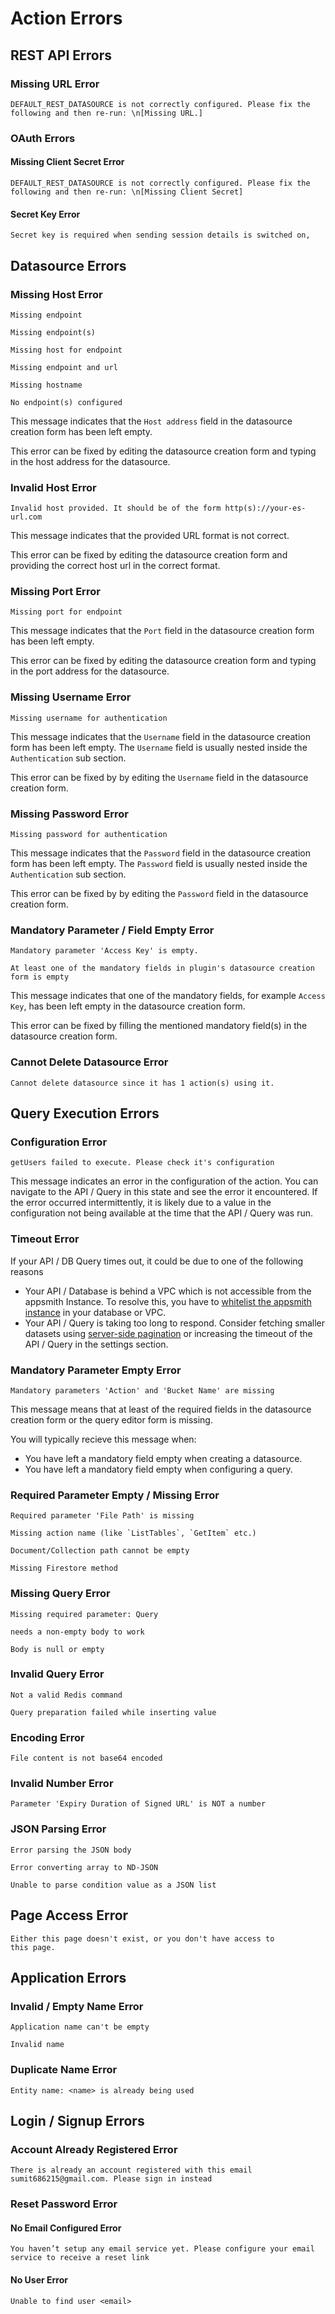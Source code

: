 # Action Errors

## REST API Errors

### Missing URL Error

```
DEFAULT_REST_DATASOURCE is not correctly configured. Please fix the following and then re-run: \n[Missing URL.]
```

### OAuth Errors

#### Missing Client Secret Error

``` 
DEFAULT_REST_DATASOURCE is not correctly configured. Please fix the following and then re-run: \n[Missing Client Secret]
```

#### Secret Key Error

``` 
Secret key is required when sending session details is switched on,
```


## Datasource Errors

### Missing Host Error

```
Missing endpoint
```

```
Missing endpoint(s)
```

```
Missing host for endpoint
```


```
Missing endpoint and url
```

```
Missing hostname
```

``` 
No endpoint(s) configured
```

This message indicates that the `Host address` field in the datasource creation form has been left empty. 

This error can be fixed by editing the datasource creation form and typing in the host address for the datasource. 

### Invalid Host Error

``` 
Invalid host provided. It should be of the form http(s)://your-es-url.com
```

This message indicates that the provided URL format is not correct. 

This error can be fixed by editing the datasource creation form and providing the correct host url in the correct 
format. 

### Missing Port Error

```
Missing port for endpoint
```

This message indicates that the `Port` field in the datasource creation form has been left empty.

This error can be fixed by editing the datasource creation form and typing in the port address for the datasource.


### Missing Username Error

```
Missing username for authentication 
```

This message indicates that the `Username` field in the datasource creation form has been left empty. The 
`Username` field is usually nested inside the `Authentication` sub section.

This error can be fixed by by editing the `Username` field in the datasource creation form.

### Missing Password Error

``` 
Missing password for authentication
```

This message indicates that the `Password` field in the datasource creation form has been left empty. The
`Password` field is usually nested inside the `Authentication` sub section.

This error can be fixed by by editing the `Password` field in the datasource creation form.


### Mandatory Parameter / Field Empty Error

``` 
Mandatory parameter 'Access Key' is empty.
```

``` 
At least one of the mandatory fields in plugin's datasource creation form is empty
```

This message indicates that one of the mandatory fields, for example `Access Key`, has been left empty in the 
datasource creation form.

This error can be fixed by filling the mentioned mandatory field(s) in the datasource creation form.

### Cannot Delete Datasource Error

``` 
Cannot delete datasource since it has 1 action(s) using it.
```


## Query Execution Errors

### Configuration Error

``` 
getUsers failed to execute. Please check it's configuration
```

This message indicates an error in the configuration of the action. You can navigate to the API / Query in this state and see the error it encountered. If the error occurred intermittently, it is likely due to a value in the configuration not being available at the time that the API / Query was run.

### Timeout Error

If your API / DB Query times out, it could be due to one of the following reasons

* Your API / Database is behind a VPC which is not accessible from the appsmith Instance. To resolve this, you have to [whitelist the appsmith instance](../core-concepts/connecting-to-data-sources/) in your database or VPC.
* Your API / Query is taking too long to respond. Consider fetching smaller datasets using [server-side pagination](../core-concepts/displaying-data-read/display-data-tables.md#pagination) or increasing the timeout of the API / Query in the settings section.

### Mandatory Parameter Empty Error

``` 
Mandatory parameters 'Action' and 'Bucket Name' are missing
```

This message means that at least of the required fields in the datasource creation form or the query editor form is 
missing.

You will typically recieve this message when:

* You have left a mandatory field empty when creating a datasource.
* You have left a mandatory field empty when configuring a query.

### Required Parameter Empty / Missing Error

``` 
Required parameter 'File Path' is missing
```

``` 
Missing action name (like `ListTables`, `GetItem` etc.)
```

``` 
Document/Collection path cannot be empty
```

``` 
Missing Firestore method
```

### Missing Query Error

```
Missing required parameter: Query
```

``` 
needs a non-empty body to work
```

``` 
Body is null or empty
```

### Invalid Query Error

``` 
Not a valid Redis command
```

```
Query preparation failed while inserting value
```

### Encoding Error

```
File content is not base64 encoded 
```

### Invalid Number Error

``` 
Parameter 'Expiry Duration of Signed URL' is NOT a number
```

### JSON Parsing Error

``` 
Error parsing the JSON body
```

``` 
Error converting array to ND-JSON
```

``` 
Unable to parse condition value as a JSON list
```

## Page Access Error

``` 
Either this page doesn't exist, or you don't have access to
this page.
```

## Application Errors

### Invalid / Empty Name Error

``` 
Application name can't be empty
```

``` 
Invalid name
```

### Duplicate Name Error

``` 
Entity name: <name> is already being used
```

## Login / Signup Errors

### Account Already Registered Error

``` 
There is already an account registered with this email sumit686215@gmail.com. Please sign in instead
```

### Reset Password Error

#### No Email Configured Error

``` 
You haven’t setup any email service yet. Please configure your email service to receive a reset link
```

#### No User Error

``` 
Unable to find user <email>
```